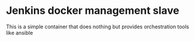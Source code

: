 # Jenkins docker management slave

This is a simple container that does nothing but provides orchestration tools like ansible
